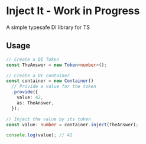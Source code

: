 # Inject It - Work in Progress

A simple typesafe DI library for TS

## Usage

```typescript
// Create a DI Token
const TheAnswer = new Token<number>();

// Create a DI container
const container = new Container()
  // Provide a value for the token
  .provide({
    value: 42,
    as: TheAnswer,
  });

// Inject the value by its token
const value: number = container.inject(TheAnswer);

console.log(value); // 42
```

